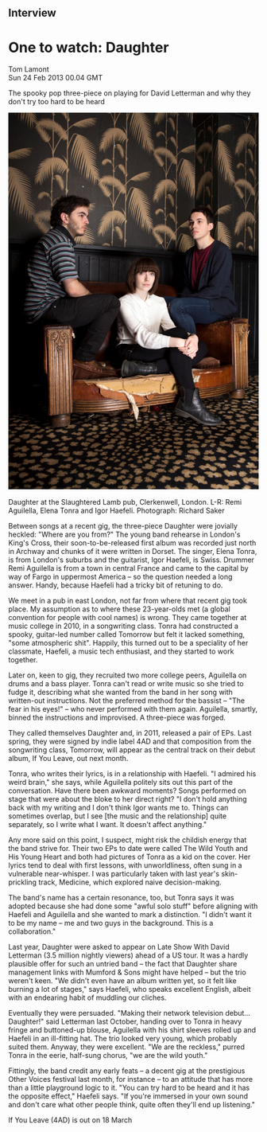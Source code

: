## Interview
# One to watch: Daughter
Tom Lamont \
Sun 24 Feb 2013 00.04 GMT

The spooky pop three-piece on playing for David Letterman and why they don't try too hard to be heard

<img src="/Images/168378701.jpg">

Daughter at the Slaughtered Lamb pub, Clerkenwell, London. L-R: Remi Aguilella, Elena Tonra and Igor Haefeli. Photograph: Richard Saker

Between songs at a recent gig, the three-piece Daughter were jovially heckled: "Where are you from?" The young band rehearse in London's King's Cross, their soon-to-be-released first album was recorded just north in Archway and chunks of it were written in Dorset. The singer, Elena Tonra, is from London's suburbs and the guitarist, Igor Haefeli, is Swiss. Drummer Remi Aguilella is from a town in central France and came to the capital by way of Fargo in uppermost America – so the question needed a long answer. Handy, because Haefeli had a tricky bit of retuning to do.

We meet in a pub in east London, not far from where that recent gig took place. My assumption as to where these 23-year-olds met (a global convention for people with cool names) is wrong. They came together at music college in 2010, in a songwriting class. Tonra had constructed a spooky, guitar-led number called Tomorrow but felt it lacked something, "some atmospheric shit". Happily, this turned out to be a speciality of her classmate, Haefeli, a music tech enthusiast, and they started to work together.

Later on, keen to gig, they recruited two more college peers, Aguilella on drums and a bass player. Tonra can't read or write music so she tried to fudge it, describing what she wanted from the band in her song with written-out instructions. Not the preferred method for the bassist – "The fear in his eyes!" – who never performed with them again. Aguilella, smartly, binned the instructions and improvised. A three-piece was forged.

They called themselves Daughter and, in 2011, released a pair of EPs. Last spring, they were signed by indie label 4AD and that composition from the songwriting class, Tomorrow, will appear as the central track on their debut album, If You Leave, out next month.

Tonra, who writes their lyrics, is in a relationship with Haefeli. "I admired his weird brain," she says, while Aguilella politely sits out this part of the conversation. Have there been awkward moments? Songs performed on stage that were about the bloke to her direct right? "I don't hold anything back with my writing and I don't think Igor wants me to. Things can sometimes overlap, but I see [the music and the relationship] quite separately, so I write what I want. It doesn't affect anything."

Any more said on this point, I suspect, might risk the childish energy that the band strive for. Their two EPs to date were called The Wild Youth and His Young Heart and both had pictures of Tonra as a kid on the cover. Her lyrics tend to deal with first lessons, with unworldliness, often sung in a vulnerable near-whisper. I was particularly taken with last year's skin-prickling track, Medicine, which explored naive decision-making.

The band's name has a certain resonance, too, but Tonra says it was adopted because she had done some "awful solo stuff" before aligning with Haefeli and Aguilella and she wanted to mark a distinction. "I didn't want it to be my name – me and two guys in the background. This is a collaboration."

Last year, Daughter were asked to appear on Late Show With David Letterman (3.5 million nightly viewers) ahead of a US tour. It was a hardly plausible offer for such an untried band – the fact that Daughter share management links with Mumford & Sons might have helped – but the trio weren't keen. "We didn't even have an album written yet, so it felt like burning a lot of stages," says Haefeli, who speaks excellent English, albeit with an endearing habit of muddling our cliches.

Eventually they were persuaded. "Making their network television debut... Daughter!" said Letterman last October, handing over to Tonra in heavy fringe and buttoned-up blouse, Aguilella with his shirt sleeves rolled up and Haefeli in an ill-fitting hat. The trio looked very young, which probably suited them. Anyway, they were excellent. "We are the reckless," purred Tonra in the eerie, half-sung chorus, "we are the wild youth."

Fittingly, the band credit any early feats – a decent gig at the prestigious Other Voices festival last month, for instance – to an attitude that has more than a little playground logic to it. "You can try hard to be heard and it has the opposite effect," Haefeli says. "If you're immersed in your own sound and don't care what other people think, quite often they'll end up listening."

If You Leave (4AD) is out on 18 March


